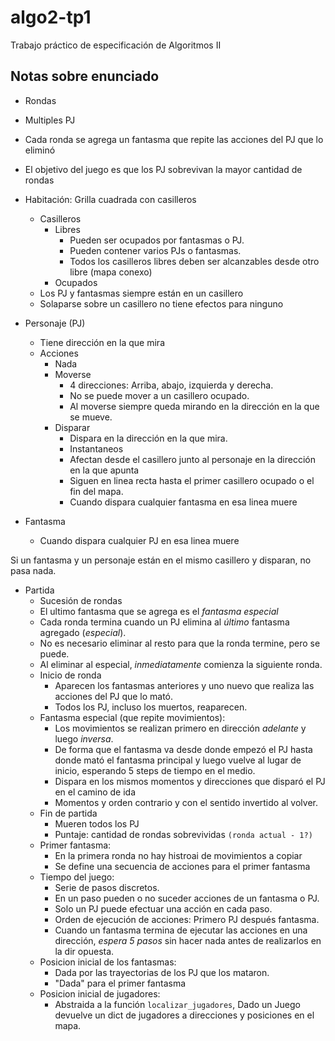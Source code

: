 # algo2-tp1
Trabajo práctico de especificación de Algoritmos II

## Notas sobre enunciado

- Rondas
- Multiples PJ
- Cada ronda se agrega un fantasma que repite las acciones del PJ que lo eliminó
- El objetivo del juego es que los PJ sobrevivan la mayor cantidad de rondas

- Habitación: Grilla cuadrada con casilleros
  - Casilleros
    - Libres
      - Pueden ser ocupados por fantasmas o PJ.
      - Pueden contener varios PJs o fantasmas.
      - Todos los casilleros libres deben ser alcanzables desde otro libre (mapa conexo)
    - Ocupados
  - Los PJ y fantasmas siempre están en un casillero
  - Solaparse sobre un casillero no tiene efectos para ninguno

- Personaje (PJ)
  - Tiene dirección en la que mira
  - Acciones
    - Nada
    - Moverse
      - 4 direcciones: Arriba, abajo, izquierda y derecha.
      - No se puede mover a un casillero ocupado.
      - Al moverse siempre queda mirando en la dirección en la que se mueve.
    - Disparar
      - Dispara en la dirección en la que mira.
      - Instantaneos
      - Afectan desde el casillero junto al personaje en la dirección en la que apunta
      - Siguen en linea recta hasta el primer casillero ocupado o el fin del mapa.
      - Cuando dispara cualquier fantasma en esa linea muere
- Fantasma
  - Cuando dispara cualquier PJ en esa linea muere

Si un fantasma y un personaje están en el mismo casillero y disparan, no pasa nada.

- Partida
  - Sucesión de rondas
  - El ultimo fantasma que se agrega es el _fantasma especial_
  - Cada ronda termina cuando un PJ elimina al _último_ fantasma agregado (*especial*).
  - No es necesario eliminar al resto para que la ronda termine, pero se puede.
  - Al eliminar al especial, *inmediatamente* comienza la siguiente ronda.
  - Inicio de ronda
    - Aparecen los fantasmas anteriores y uno nuevo que realiza las acciones del PJ que lo mató.
    - Todos los PJ, incluso los muertos, reaparecen.
  - Fantasma especial (que repite movimientos):
    - Los movimientos se realizan primero en dirección _adelante_ y luego _inversa_.
    - De forma que el fantasma va desde donde empezó el PJ hasta donde mató el fantasma principal y luego vuelve al lugar de inicio, esperando 5 steps de tiempo en el medio.
    - Dispara en los mismos momentos y direcciones que disparó el PJ en el camino de ida
    - Momentos y orden contrario y con el sentido invertido al volver.
  - Fin de partida
    - Mueren todos los PJ
    - Puntaje: cantidad de rondas sobrevividas `(ronda actual - 1?)`
  - Primer fantasma:
    - En la primera ronda no hay histroai de movimientos a copiar
    - Se define una secuencia de acciones para el primer fantasma
  - Tiempo del juego:
    - Serie de pasos discretos.
    - En un paso pueden o no suceder acciones de un fantasma o PJ.
    - Solo un PJ puede efectuar una acción en cada paso.
    - Orden de ejecución de acciones: Primero PJ después fantasma.
    - Cuando un fantasma termina de ejecutar las acciones en una dirección, *espera 5 pasos* sin hacer nada antes de realizarlos en la dir opuesta.
  - Posicion inicial de los fantasmas:
    - Dada por las trayectorias de los PJ que los mataron.
    - "Dada" para el primer fantasma
  - Posicion inicial de jugadores:
    - Abstraida a la función `localizar_jugadores`, Dado un Juego devuelve un dict de jugadores a direcciones y posiciones en el mapa.
